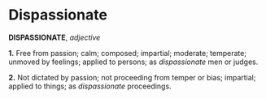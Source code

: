 # Dispassionate

**DISPASSIONATE**, _adjective_

**1.** Free from passion; calm; composed; impartial; moderate; temperate; unmoved by feelings; applied to persons; as _dispassionate_ men or judges.

**2.** Not dictated by passion; not proceeding from temper or bias; impartial; applied to things; as _dispassionate_ proceedings.